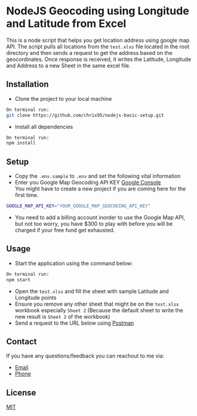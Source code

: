 # NodeJS Geocoding using Longitude and Latitude from Excel

This is a node script that helps you get location address using google map API. The script pulls all locations from the `test.xlxs` file located in the root directory and then sends a request to get the address based on the geocordinates. Once response is received, it writes the Latitude, Longitude and Address to a new Sheet in the same excel file.

## Installation
- Clone the project to your local machine
```bash
On terminal run:
git clone https://github.com/chrix95/nodejs-basic-setup.git
```
- Install all dependencies
```bash
On terminal run:
npm install
```

## Setup
- Copy the `.env.sample` to `.env` and set the following vital information
- Enter you Google Map Geocoding API KEY [Google Console](https://console.cloud.google.com/google/maps-apis/overview) <br> You might have to create a new project if you are coming here for the first time.
```bash
GOOGLE_MAP_API_KEY="YOUR_GOOGLE_MAP_GEOCODING_API_KEY"
```
- You need to add a billing account inorder to use the Google Map API, but not too worry, you have $300 to play with before you will be charged if your free fund get exhausted.

## Usage
- Start the application using the command below:
```bash
On terminal run:
npm start
```
- Open the `test.xlsx` and fill the sheet with sample Latitude and Longitude points
- Ensure you remove any other sheet that might be on the `test.xlsx` workbook especially `Sheet 2` (Because the default sheet to write the new result is `Sheet 2` of the workbook)
- Send a request to the URL below using [Postman](https://www.postman.com/downloads/)

## Contact
If you have any questions/feedback you can reachout to me via:
- [Email](engchris95@gmail.com)
- [Phone](+2348183780409)

## License

[MIT](https://choosealicense.com/licenses/mit/)